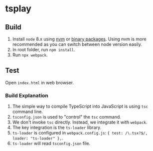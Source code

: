 # tsplay

## Build

1. Install `node` 8.x using [nvm](https://github.com/creationix/nvm) or [binary packages](https://nodejs.org/en/download/). Using nvm is more recommended as you can switch between node version easily.
2. In root folder, run `npm install`.
3. Run `npx webpack`.

## Test

Open `index.html` in web browser.

### Build Explanation

1. The simple way to compile TypeScript into JavaScript is using `tsc` command line.
2. `tsconfig.json` is used to "control" the `tsc` command.
3. We don't invoke `tsc` directly. Instead, we integrate it with `webpack`.
4. The key integration is the `ts-loader` library.
5. `ts-loader` is configured in `webpack.config.js`: `{ test: /\.tsx?$/, loader: "ts-loader" },`.
6. `ts-loader` will read `tsconfig.json` file.

